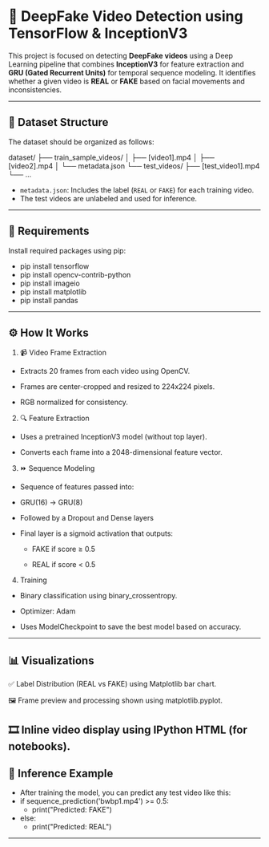 # 🤖 DeepFake Video Detection using TensorFlow & InceptionV3

This project is focused on detecting **DeepFake videos** using a Deep Learning pipeline that combines **InceptionV3** for feature extraction and **GRU (Gated Recurrent Units)** for temporal sequence modeling. It identifies whether a given video is **REAL** or **FAKE** based on facial movements and inconsistencies.

---

## 📁 Dataset Structure

The dataset should be organized as follows:

dataset/
├── train_sample_videos/
│ ├── [video1].mp4
│ ├── [video2].mp4
│ └── metadata.json
└── test_videos/
├── [test_video1].mp4
└── ...


- `metadata.json`: Includes the label (`REAL` or `FAKE`) for each training video.
- The test videos are unlabeled and used for inference.

-------------------------------------------------------------------------------------------
## 🧰 Requirements

Install required packages using pip:


- pip install tensorflow
- pip install opencv-contrib-python
- pip install imageio
- pip install matplotlib
- pip install pandas
------------------------------------------------------------------------------------------
## ⚙️ How It Works
1. 📹 Video Frame Extraction
- Extracts 20 frames from each video using OpenCV.

- Frames are center-cropped and resized to 224x224 pixels.

- RGB normalized for consistency.

2. 🔍 Feature Extraction
- Uses a pretrained InceptionV3 model (without top layer).

- Converts each frame into a 2048-dimensional feature vector.

3. ⏩ Sequence Modeling
- Sequence of features passed into:

- GRU(16) → GRU(8)

- Followed by a Dropout and Dense layers

- Final layer is a sigmoid activation that outputs:

  - FAKE if score ≥ 0.5

  - REAL if score < 0.5

4. Training
- Binary classification using binary_crossentropy.

- Optimizer: Adam

- Uses ModelCheckpoint to save the best model based on accuracy.
---------------------------------------------------------------------------------
## 📊 Visualizations
✅ Label Distribution (REAL vs FAKE) using Matplotlib bar chart.

🖼️ Frame preview and processing shown using matplotlib.pyplot.

🎞️ Inline video display using IPython HTML (for notebooks).
--------------------------------------------------------------------------------
## 🚀 Inference Example
- After training the model, you can predict any test video like this: 
- if sequence_prediction('bwbp1.mp4') >= 0.5:
    - print("Predicted: FAKE")
- else:
    - print("Predicted: REAL")
----------------------------------------------------------------------------------




